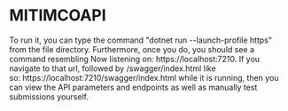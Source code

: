 # MITIMCOAPI
To run it, you can type the command "dotnet run --launch-profile https" from the file directory. Furthermore, once you do, you should see a command resembling Now listening on: https://localhost:7210. If you navigate to that url, followed by /swagger/index.html like so: https://localhost:7210/swagger/index.html while it is running, then you can view the API parameters and endpoints as well as manually test submissions yourself.
